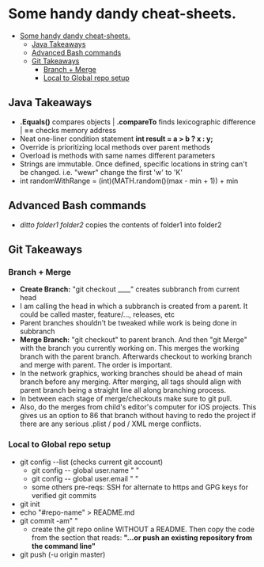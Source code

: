 # Some handy dandy cheat-sheets.
<!-- TOC depthFrom:1 depthTo:6 withLinks:1 updateOnSave:1 orderedList:0 -->

- [Some handy dandy cheat-sheets.](#some-handy-dandy-cheat-sheets)
	- [Java Takeaways](#java-takeaways)
	- [Advanced Bash commands](#advanced-bash-commands)
	- [Git Takeaways](#git-takeaways)
		- [Branch + Merge](#branch-merge)
		- [Local to Global repo setup](#local-to-global-repo-setup)

<!-- /TOC -->

## Java Takeaways
- **.Equals()** compares objects | **.compareTo** finds lexicographic difference | **==** checks memory address
- Neat one-liner condition statement **int result = a > b ? x : y;**
- Override is prioritizing local methods over parent methods
- Overload is methods with same names different parameters
- Strings are immutable. Once defined, specific locations in string can't be changed. i.e. "wewr" change the first 'w' to 'K'
- int randomWithRange = (int)(MATH.random()(max - min + 1)) + min

## Advanced Bash commands
- *ditto folder1 folder2* copies the contents of folder1 into folder2


## Git Takeaways
### Branch + Merge
  - **Create Branch:** "git checkout ____" creates subbranch from current head
  - I am calling the head in which a subbranch is created from a parent. It could be called master, feature/..., releases, etc
  - Parent branches shouldn't be tweaked while work is being done in subbranch
  - **Merge Branch:** "git checkout" to parent branch. And then "git Merge" with the branch you currently working on. This merges the working branch with the parent branch. Afterwards checkout to working branch and merge with parent. The order is important.
  - In the network graphics, working branches should be ahead of main branch before any merging. After merging, all tags should align with parent branch being a straight line all along branching process.
  - In between each stage of merge/checkouts make sure to git pull.
  - Also, do the merges from child's editor's computer for iOS projects. This gives us an option to 86 that branch without having to redo the project if there are any serious .plist / pod / XML merge conflicts.


### Local to Global repo setup
  - git config --list (checks current git account)
    - git config -- global user.name " "
    - git config -- global user.email " "
    - some others pre-reqs: SSH for alternate to https and GPG keys for verified git commits
  - git init
  - echo "#repo-name" > README.md
  - git commit -am" "
	- create the git repo online WITHOUT a README. Then copy the code from the section that reads: **"...or push an existing repository from the command line"** 
  - git push (-u origin master)
